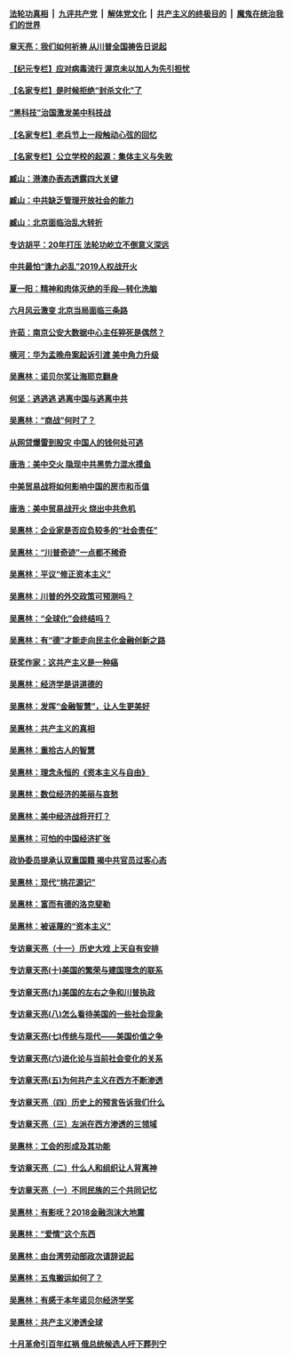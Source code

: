 

####  [法轮功真相](../../../../basic/blob/master/README.md?t=06221631) &nbsp;|&nbsp; [九评共产党](../../../../9ping.md/blob/master/README.md?t=06221631) &nbsp;|&nbsp; [解体党文化](../../../../jtdwh.md/blob/master/README.md?t=06221631)  &nbsp;|&nbsp; [共产主义的终极目的](../../../../gczydzjmd.md/blob/master/README.md?t=06221631) &nbsp;|&nbsp; [魔鬼在统治我们的世界](../../../../mgztzwmdsj.md/blob/master/README.md?t=06221631) 

#### [章天亮：我们如何祈祷 从川普全国祷告日说起](../pages/nsc423/n11944627.md?t=06221631) 

#### [【纪元专栏】应对病毒流行 渥京未以加人为先引担忧](../pages/nsc423/n11875714.md?t=06221631) 

#### [【名家专栏】是时候拒绝“封杀文化”了](../pages/nsc423/n11814093.md?t=06221631) 

#### [“黑科技”治国激发美中科技战](../pages/nsc423/n11638056.md?t=06221631) 

#### [【名家专栏】老兵节上一段触动心弦的回忆](../pages/nsc423/n11646016.md?t=06221631) 

#### [【名家专栏】公立学校的起源：集体主义与失败](../pages/nsc423/n11601833.md?t=06221631) 

#### [臧山：港澳办表态透露四大关键](../pages/nsc423/n11421628.md?t=06221631) 

#### [臧山：中共缺乏管理开放社会的能力](../pages/nsc423/n11407457.md?t=06221631) 

#### [臧山：北京面临治乱大转折](../pages/nsc423/n11406895.md?t=06221631) 

#### [专访胡平：20年打压 法轮功屹立不倒意义深远](../pages/nsc423/n11398800.md?t=06221631) 

#### [中共最怕“逢九必乱”2019人权战开火](../pages/nsc423/n11385248.md?t=06221631) 

#### [夏一阳：精神和肉体灭绝的手段—转化洗脑](../pages/nsc423/n11368250.md?t=06221631) 

#### [六月风云激变 北京当局面临三条路](../pages/nsc423/n11313668.md?t=06221631) 

#### [许茹：南京公安大数据中心主任猝死是偶然？](../pages/nsc423/n11064744.md?t=06221631) 

#### [横河：华为孟晚舟案起诉引渡 美中角力升级](../pages/nsc423/n11027230.md?t=06221631) 

#### [吴惠林：诺贝尔奖让海耶克翻身](../pages/nsc423/n10890049.md?t=06221631) 

#### [何坚：逃逃逃 逃离中国与逃离中共](../pages/nsc423/n10592891.md?t=06221631) 

#### [吴惠林：“商战”何时了？](../pages/nsc423/n10573558.md?t=06221631) 

#### [从网贷爆雷到股灾 中国人的钱何处可逃](../pages/nsc423/n10572800.md?t=06221631) 

#### [唐浩：美中交火 隐现中共黑势力混水摸鱼](../pages/nsc423/n10544040.md?t=06221631) 

#### [中美贸易战将如何影响中国的房市和币值](../pages/nsc423/n10543697.md?t=06221631) 

#### [唐浩：美中贸易战开火 烧出中共危机](../pages/nsc423/n10540126.md?t=06221631) 

#### [吴惠林：企业家是否应负较多的“社会责任”](../pages/nsc423/n10535022.md?t=06221631) 

#### [吴惠林：“川普奇迹”一点都不稀奇](../pages/nsc423/n10512808.md?t=06221631) 

#### [吴惠林：平议“修正资本主义”](../pages/nsc423/n10495724.md?t=06221631) 

#### [吴惠林：川普的外交政策可预测吗？](../pages/nsc423/n10462387.md?t=06221631) 

#### [吴惠林：“全球化”会终结吗？](../pages/nsc423/n10452838.md?t=06221631) 

#### [吴惠林：有“德”才能走向民主化金融创新之路](../pages/nsc423/n10432292.md?t=06221631) 

#### [获奖作家：这共产主义是一种癌](../pages/nsc423/n10431541.md?t=06221631) 

#### [吴惠林：经济学是讲道德的](../pages/nsc423/n10398014.md?t=06221631) 

#### [吴惠林：发挥“金融智慧”，让人生更美好](../pages/nsc423/n10375019.md?t=06221631) 

#### [吴惠林：共产主义的真相](../pages/nsc423/n10351394.md?t=06221631) 

#### [吴惠林：重拾古人的智慧](../pages/nsc423/n10337691.md?t=06221631) 

#### [吴惠林：理念永恒的《资本主义与自由》](../pages/nsc423/n10316274.md?t=06221631) 

#### [吴惠林：数位经济的美丽与哀愁](../pages/nsc423/n10292946.md?t=06221631) 

#### [吴惠林：美中经济战将开打？](../pages/nsc423/n10258825.md?t=06221631) 

#### [吴惠林：可怕的中国经济扩张](../pages/nsc423/n10219147.md?t=06221631) 

#### [政协委员提承认双重国籍 揭中共官员过客心态](../pages/nsc423/n10208809.md?t=06221631) 

#### [吴惠林：现代“桃花源记”](../pages/nsc423/n10185234.md?t=06221631) 

#### [吴惠林：富而有德的洛克斐勒](../pages/nsc423/n10142264.md?t=06221631) 

#### [吴惠林：被诬蔑的“资本主义”](../pages/nsc423/n10124816.md?t=06221631) 

#### [专访章天亮（十一）历史大戏 上天自有安排](../pages/nsc423/n10094905.md?t=06221631) 

#### [专访章天亮(十)美国的繁荣与建国理念的联系](../pages/nsc423/n10094899.md?t=06221631) 

#### [专访章天亮(九)美国的左右之争和川普执政](../pages/nsc423/n10094889.md?t=06221631) 

#### [专访章天亮(八)怎么看待美国的一些社会现象](../pages/nsc423/n10094857.md?t=06221631) 

#### [专访章天亮(七)传统与现代——美国价值之争](../pages/nsc423/n10093140.md?t=06221631) 

#### [专访章天亮(六)进化论与当前社会变化的关系](../pages/nsc423/n10092036.md?t=06221631) 

#### [专访章天亮(五)为何共产主义在西方不断渗透](../pages/nsc423/n10083620.md?t=06221631) 

#### [专访章天亮（四）历史上的预言告诉我们什么](../pages/nsc423/n10083606.md?t=06221631) 

#### [专访章天亮（三）左派在西方渗透的三领域](../pages/nsc423/n10081115.md?t=06221631) 

#### [吴惠林：工会的形成及其功能](../pages/nsc423/n10080633.md?t=06221631) 

#### [专访章天亮（二）什么人和组织让人背离神](../pages/nsc423/n10076637.md?t=06221631) 

#### [专访章天亮（一）不同民族的三个共同记忆](../pages/nsc423/n10074188.md?t=06221631) 

#### [吴惠林：有影呒？2018金融泡沫大地震](../pages/nsc423/n10040534.md?t=06221631) 

#### [吴惠林：“爱情”这个东西](../pages/nsc423/n10019423.md?t=06221631) 

#### [吴惠林：由台湾劳动部政次请辞说起](../pages/nsc423/n9979679.md?t=06221631) 

#### [吴惠林：五鬼搬运如何了？](../pages/nsc423/n9925338.md?t=06221631) 

#### [吴惠林：有感于本年诺贝尔经济学奖](../pages/nsc423/n9871883.md?t=06221631) 

#### [吴惠林：共产主义渗透全球](../pages/nsc423/n9812748.md?t=06221631) 

#### [十月革命引百年红祸 俄总统候选人吁下葬列宁](../pages/nsc423/n9810182.md?t=06221631) 

